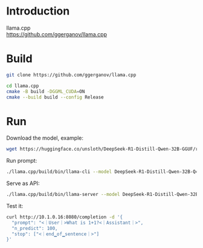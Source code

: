 # Introduction

llama.cpp  
https://github.com/ggerganov/llama.cpp

# Build

```bash
git clone https://github.com/ggerganov/llama.cpp

cd llama.cpp
cmake -B build -DGGML_CUDA=ON
cmake --build build --config Release
```

# Run

Download the model, example:

```bash
wget https://huggingface.co/unsloth/DeepSeek-R1-Distill-Qwen-32B-GGUF/resolve/main/DeepSeek-R1-Distill-Qwen-32B-Q4_K_M.gguf
```

Run prompt:

```bash
./llama.cpp/build/bin/llama-cli --model DeepSeek-R1-Distill-Qwen-32B-Q4_K_M.gguf --n-gpu-layers 80 --threads 24 --cache-type-k q8_0 --prompt '<｜User｜>What is 1+1?<｜Assistant｜>' -no-cnv
```

Serve as API:

```bash
./llama.cpp/build/bin/llama-server --model DeepSeek-R1-Distill-Qwen-32B-Q4_K_M.gguf --n-gpu-layers 80 --threads 24 --batch-size 512 --cache-type-k q8_0 --port 8080 --host 0.0.0.0
```

Test it:

```bash
curl http://10.1.0.16:8080/completion -d '{
  "prompt": "<｜User｜>What is 1+1?<｜Assistant｜>",
  "n_predict": 100,
  "stop": ["<｜end▁of▁sentence｜>"]
}'
```
